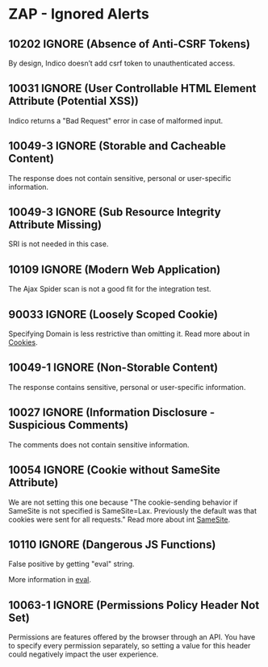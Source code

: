 # ZAP - Ignored Alerts

## 10202   IGNORE  (Absence of Anti-CSRF Tokens)

By design, Indico doesn’t add csrf token to unauthenticated access.

## 10031   IGNORE  (User Controllable HTML Element Attribute (Potential XSS))

Indico returns a "Bad Request" error in case of malformed input.

## 10049-3 IGNORE  (Storable and Cacheable Content)

The response does not contain sensitive, personal or user-specific information.

## 10049-3 IGNORE  (Sub Resource Integrity Attribute Missing)

SRI is not needed in this case.

## 10109    IGNORE  (Modern Web Application)

The Ajax Spider scan is not a good fit for the integration test.

## 90033    IGNORE  (Loosely Scoped Cookie)

Specifying Domain is less restrictive than omitting it.
Read more about in [Cookies](https://developer.mozilla.org/en-US/docs/Web/HTTP/Cookies).

## 10049-1 IGNORE  (Non-Storable Content)

The response contains sensitive, personal or user-specific information.

## 10027   IGNORE  (Information Disclosure - Suspicious Comments)

The comments does not contain sensitive information.

## 10054   IGNORE  (Cookie without SameSite Attribute)

We are not setting this one because "The cookie-sending behavior if SameSite is not specified is SameSite=Lax. Previously the default was that cookies were sent for all requests."
Read more about int [SameSite](https://developer.mozilla.org/en-US/docs/Web/HTTP/Headers/Set-Cookie/SameSite).

## 10110   IGNORE  (Dangerous JS Functions)

False positive by getting "eval" string.

More information in [eval](https://developer.mozilla.org/en-US/docs/Web/JavaScript/Reference/Global_Objects/eval).

## 10063-1 IGNORE  (Permissions Policy Header Not Set)

Permissions are features offered by the browser through an API. You have to specify every permission separately, so setting a value for this header could negatively impact the user experience.